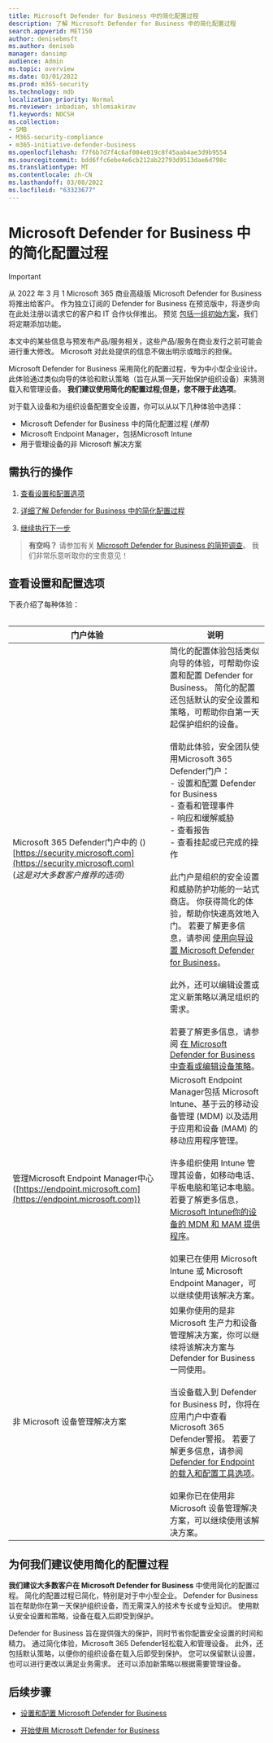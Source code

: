 ```yaml
---
title: Microsoft Defender for Business 中的简化配置过程
description: 了解 Microsoft Defender for Business 中的简化配置过程
search.appverid: MET150
author: denisebmsft
ms.author: deniseb
manager: dansimp
audience: Admin
ms.topic: overview
ms.date: 03/01/2022
ms.prod: m365-security
ms.technology: mdb
localization_priority: Normal
ms.reviewer: inbadian, shlomiakirav
f1.keywords: NOCSH
ms.collection:
- SMB
- M365-security-compliance
- m365-initiative-defender-business
ms.openlocfilehash: f7f6b7d7f4c6af004e019c8f45aab4ae3d9b9554
ms.sourcegitcommit: bdd6ffc6ebe4e6cb212ab22793d9513dae6d798c
ms.translationtype: MT
ms.contentlocale: zh-CN
ms.lasthandoff: 03/08/2022
ms.locfileid: "63323677"
---
```

# <a name="the-simplified-configuration-process-in-microsoft-defender-for-business"></a>Microsoft Defender for Business 中的简化配置过程

> [!IMPORTANT]
> 从 2022 年 3 月 1 Microsoft 365 商业高级版 Microsoft Defender for Business 将推出给客户。 作为独立订阅的 Defender for Business 在预览版中，将逐步向在此处注册以请求它的客户和 IT 合作伙伴[](https://aka.ms/mdb-preview)推出。 预览 [包括一组初始方案](mdb-tutorials.md#try-these-preview-scenarios)，我们将定期添加功能。
> 
> 本文中的某些信息与预发布产品/服务相关，这些产品/服务在商业发行之前可能会进行重大修改。 Microsoft 对此处提供的信息不做出明示或暗示的担保。 

Microsoft Defender for Business 采用简化的配置过程，专为中小型企业设计。 此体验通过类似向导的体验和默认策略（旨在从第一天开始保护组织设备）来猜测载入和管理设备。 **我们建议使用简化的配置过程;但是，您不限于此选项**。

对于载入设备和为组织设备配置安全设置，你可以从以下几种体验中选择： 

- Microsoft Defender for Business 中的简化配置过程 (*推荐)* 
- Microsoft Endpoint Manager，包括Microsoft Intune
- 用于管理设备的非 Microsoft 解决方案 

## <a name="what-to-do"></a>需执行的操作

1. [查看设置和配置选项](#review-your-setup-and-configuration-options)

2. [详细了解 Defender for Business 中的简化配置过程](#why-we-recommend-using-the-simplified-configuration-process)

3. [继续执行下一步](#next-steps)

>
> **有空吗？**
> 请参加有关 <a href="https://microsoft.qualtrics.com/jfe/form/SV_0JPjTPHGEWTQr4y" target="_blank">Microsoft Defender for Business 的简短调查</a>。 我们非常乐意听取你的宝贵意见！
>

## <a name="review-your-setup-and-configuration-options"></a>查看设置和配置选项

下表介绍了每种体验：
<br/><br/>

| 门户体验  | 说明  |
|---------|---------|
| Microsoft 365 Defender门户中的 () [https://security.microsoft.com](https://security.microsoft.com) <br/> (*这是对大多数客户推荐的选项)*  | 简化的配置体验包括类似向导的体验，可帮助你设置和配置 Defender for Business。 简化的配置还包括默认的安全设置和策略，可帮助你自第一天起保护组织的设备。 <br/><br/>借助此体验，安全团队使用Microsoft 365 Defender门户： <br/>- 设置和配置 Defender for Business <br/>- 查看和管理事件<br/>- 响应和缓解威胁<br/>- 查看报告<br/>- 查看挂起或已完成的操作 <br/><br/> 此门户是组织的安全设置和威胁防护功能的一站式商店。 你获得简化的体验，帮助你快速高效地入门。 若要了解更多信息，请参阅 [使用向导设置 Microsoft Defender for Business](mdb-use-wizard.md)。<br/><br/>此外，还可以编辑设置或定义新策略以满足组织的需求。<br/><br/>若要了解更多信息，请参阅 [在 Microsoft Defender for Business 中查看或编辑设备策略](mdb-view-edit-policies.md)。 |
| 管理Microsoft Endpoint Manager中心 ([https://endpoint.microsoft.com](https://endpoint.microsoft.com))   | Microsoft Endpoint Manager包括 Microsoft Intune、基于云的移动设备管理 (MDM) 以及适用于应用和设备 (MAM) 的移动应用程序管理。 <br/><br/>许多组织使用 Intune 管理其设备，如移动电话、平板电脑和笔记本电脑。 若要了解更多信息，[Microsoft Intune你的设备的 MDM 和 MAM 提供程序](/mem/intune/fundamentals/what-is-intune)。 <br/><br/>如果已在使用 Microsoft Intune 或 Microsoft Endpoint Manager，可以继续使用该解决方案。 |
| 非 Microsoft 设备管理解决方案  | 如果你使用的是非 Microsoft 生产力和设备管理解决方案，你可以继续将该解决方案与 Defender for Business 一同使用。 <br/><br/>当设备载入到 Defender for Business 时，你将在应用门户中查看Microsoft 365 Defender警报。 若要了解更多信息，请参阅 [Defender for Endpoint 的载入和配置工具选项](../defender-endpoint/onboard-configure.md)。<br/><br/>如果你已在使用非 Microsoft 设备管理解决方案，可以继续使用该解决方案。 |


## <a name="why-we-recommend-using-the-simplified-configuration-process"></a>为何我们建议使用简化的配置过程

**我们建议大多数客户在 Microsoft Defender for Business** 中使用简化的配置过程。 简化的配置过程已简化，特别是对于中小型企业。 Defender for Business 旨在帮助你在第一天保护组织设备，而无需深入的技术专长或专业知识。 使用默认安全设置和策略，设备在载入后即受到保护。

Defender for Business 旨在提供强大的保护，同时节省你配置安全设置的时间和精力。 通过简化体验，Microsoft 365 Defender轻松载入和管理设备。 此外，还包括默认策略，以便你的组织设备在载入后即受到保护。 您可以保留默认设置，也可以进行更改以满足业务需求。 还可以添加新策略以根据需要管理设备。

## <a name="next-steps"></a>后续步骤

- [设置和配置 Microsoft Defender for Business](mdb-setup-configuration.md)

- [开始使用 Microsoft Defender for Business](mdb-get-started.md)